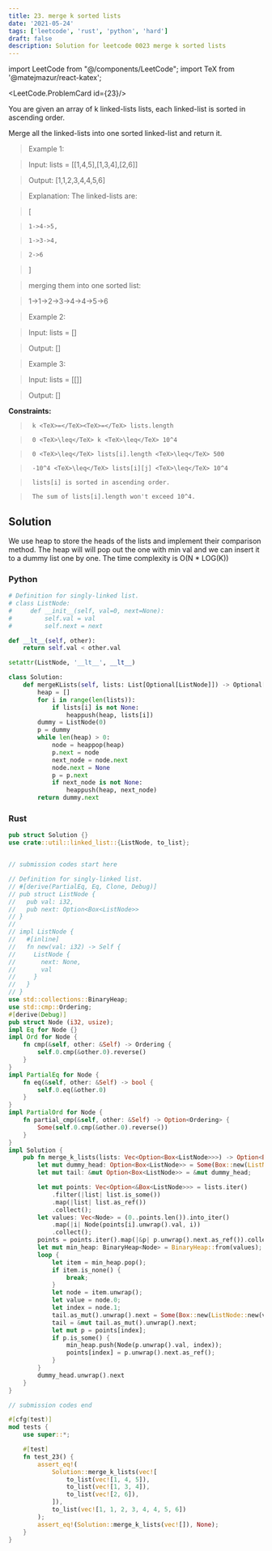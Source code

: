 ```yaml
---
title: 23. merge k sorted lists
date: '2021-05-24'
tags: ['leetcode', 'rust', 'python', 'hard']
draft: false
description: Solution for leetcode 0023 merge k sorted lists
---
```

import LeetCode from "@/components/LeetCode";
import TeX from '@matejmazur/react-katex';

<LeetCode.ProblemCard id={23}/>
 

  You are given an array of k linked-lists lists, each linked-list is sorted in ascending order.

  Merge all the linked-lists into one sorted linked-list and return it.

   

 >   Example 1:

  

 >   Input: lists <TeX>=</TeX> [[1,4,5],[1,3,4],[2,6]]

 >   Output: [1,1,2,3,4,4,5,6]

 >   Explanation: The linked-lists are:

 >   [

 >     1->4->5,

 >     1->3->4,

 >     2->6

 >   ]

 >   merging them into one sorted list:

 >   1->1->2->3->4->4->5->6

  

 >   Example 2:

  

 >   Input: lists <TeX>=</TeX> []

 >   Output: []

  

 >   Example 3:

  

 >   Input: lists <TeX>=</TeX> [[]]

 >   Output: []

  

   

  **Constraints:**

  

 >   	k <TeX>=</TeX><TeX>=</TeX> lists.length

 >   	0 <TeX>\leq</TeX> k <TeX>\leq</TeX> 10^4

 >   	0 <TeX>\leq</TeX> lists[i].length <TeX>\leq</TeX> 500

 >   	-10^4 <TeX>\leq</TeX> lists[i][j] <TeX>\leq</TeX> 10^4

 >   	lists[i] is sorted in ascending order.

 >   	The sum of lists[i].length won't exceed 10^4.


## Solution
We use heap to store the heads of the lists and implement their comparison method. The heap will will pop out the one with min val and we can insert it to a dummy list one by one. The time complexity is O(N * LOG(K))
### Python
```python
# Definition for singly-linked list.
# class ListNode:
#     def __init__(self, val=0, next=None):
#         self.val = val
#         self.next = next

def __lt__(self, other):
    return self.val < other.val

setattr(ListNode, '__lt__', __lt__)

class Solution:
    def mergeKLists(self, lists: List[Optional[ListNode]]) -> Optional[ListNode]:
        heap = []
        for i in range(len(lists)):
            if lists[i] is not None:
                heappush(heap, lists[i])
        dummy = ListNode(0)
        p = dummy
        while len(heap) > 0:
            node = heappop(heap)
            p.next = node
            next_node = node.next
            node.next = None
            p = p.next
            if next_node is not None:
                heappush(heap, next_node)
        return dummy.next
```
### Rust
```rust
pub struct Solution {}
use crate::util::linked_list::{ListNode, to_list};


// submission codes start here

// Definition for singly-linked list.
// #[derive(PartialEq, Eq, Clone, Debug)]
// pub struct ListNode {
//   pub val: i32,
//   pub next: Option<Box<ListNode>>
// }
// 
// impl ListNode {
//   #[inline]
//   fn new(val: i32) -> Self {
//     ListNode {
//       next: None,
//       val
//     }
//   }
// }
use std::collections::BinaryHeap;
use std::cmp::Ordering;
#[derive(Debug)]
pub struct Node (i32, usize);
impl Eq for Node {}
impl Ord for Node {
    fn cmp(&self, other: &Self) -> Ordering {
        self.0.cmp(&other.0).reverse()
    }
}
impl PartialEq for Node {
    fn eq(&self, other: &Self) -> bool {
        self.0.eq(&other.0)
    }
}
impl PartialOrd for Node {
    fn partial_cmp(&self, other: &Self) -> Option<Ordering> {
        Some(self.0.cmp(&other.0).reverse())
    }
}
impl Solution {
    pub fn merge_k_lists(lists: Vec<Option<Box<ListNode>>>) -> Option<Box<ListNode>> {
        let mut dummy_head: Option<Box<ListNode>> = Some(Box::new(ListNode::new(0)));
        let mut tail: &mut Option<Box<ListNode>> = &mut dummy_head;

        let mut points: Vec<Option<&Box<ListNode>>> = lists.iter()
            .filter(|list| list.is_some())    
            .map(|list| list.as_ref())
            .collect();
        let values: Vec<Node> = (0..points.len()).into_iter()
            .map(|i| Node(points[i].unwrap().val, i))
            .collect();
        points = points.iter().map(|&p| p.unwrap().next.as_ref()).collect();
        let mut min_heap: BinaryHeap<Node> = BinaryHeap::from(values);
        loop {
            let item = min_heap.pop();
            if item.is_none() {
                break;
            }
            let node = item.unwrap();
            let value = node.0;
            let index = node.1;
            tail.as_mut().unwrap().next = Some(Box::new(ListNode::new(value)));
            tail = &mut tail.as_mut().unwrap().next;    
            let mut p = points[index];
            if p.is_some() {
                min_heap.push(Node(p.unwrap().val, index));
                points[index] = p.unwrap().next.as_ref();
            }
        }
        dummy_head.unwrap().next
    }
}

// submission codes end

#[cfg(test)]
mod tests {
    use super::*;

    #[test]
    fn test_23() {
        assert_eq!(
            Solution::merge_k_lists(vec![
                to_list(vec![1, 4, 5]),
                to_list(vec![1, 3, 4]),
                to_list(vec![2, 6]),
            ]),
            to_list(vec![1, 1, 2, 3, 4, 4, 5, 6])
        );
        assert_eq!(Solution::merge_k_lists(vec![]), None);
    }
}

```
